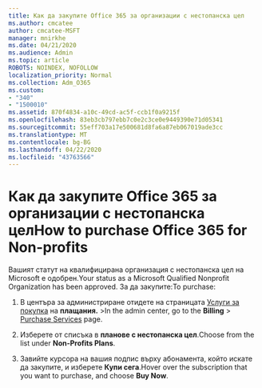 ```yaml
---
title: Как да закупите Office 365 за организации с нестопанска цел
ms.author: cmcatee
author: cmcatee-MSFT
manager: mnirkhe
ms.date: 04/21/2020
ms.audience: Admin
ms.topic: article
ROBOTS: NOINDEX, NOFOLLOW
localization_priority: Normal
ms.collection: Adm_O365
ms.custom:
- "340"
- "1500010"
ms.assetid: 870f4834-a10c-49cd-ac5f-ccb1f0a9215f
ms.openlocfilehash: 83eb3cb797ebb7c0e2c3ce0e9449390e71d05341
ms.sourcegitcommit: 55eff703a17e500681d8fa6a87eb067019ade3cc
ms.translationtype: MT
ms.contentlocale: bg-BG
ms.lasthandoff: 04/22/2020
ms.locfileid: "43763566"
---
```

# <a name="how-to-purchase-office-365-for-non-profits"></a><span data-ttu-id="0b0bf-102">Как да закупите Office 365 за организации с нестопанска цел</span><span class="sxs-lookup"><span data-stu-id="0b0bf-102">How to purchase Office 365 for Non-profits</span></span>

<span data-ttu-id="0b0bf-103">Вашият статут на квалифицирана организация с нестопанска цел на Microsoft е одобрен.</span><span class="sxs-lookup"><span data-stu-id="0b0bf-103">Your status as a Microsoft Qualified Nonprofit Organization has been approved.</span></span> <span data-ttu-id="0b0bf-104">За да закупите:</span><span class="sxs-lookup"><span data-stu-id="0b0bf-104">To purchase:</span></span>
  
1. <span data-ttu-id="0b0bf-105">В центъра за администриране отидете на страницата [Услуги за покупка](https://go.microsoft.com/fwlink/p/?linkid=868433) на **плащания.** \></span><span class="sxs-lookup"><span data-stu-id="0b0bf-105">In the admin center, go to the **Billing** \> [Purchase Services](https://go.microsoft.com/fwlink/p/?linkid=868433) page.</span></span>

2. <span data-ttu-id="0b0bf-106">Изберете от списъка в **планове с нестопанска цел**.</span><span class="sxs-lookup"><span data-stu-id="0b0bf-106">Choose from the list under **Non-Profits Plans**.</span></span>

3. <span data-ttu-id="0b0bf-107">Завийте курсора на вашия подпис върху абонамента, който искате да закупите, и изберете **Купи сега**.</span><span class="sxs-lookup"><span data-stu-id="0b0bf-107">Hover over the subscription that you want to purchase, and choose **Buy Now**.</span></span>